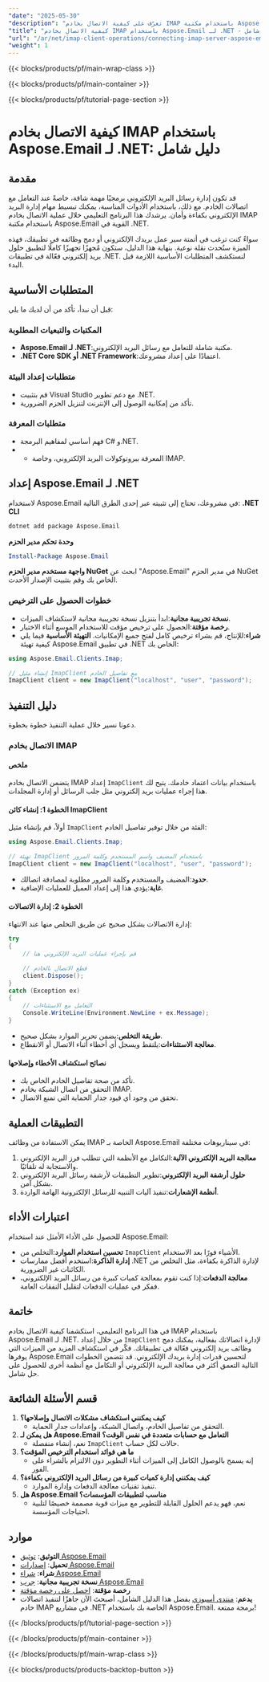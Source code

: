 ```yaml
---
"date": "2025-05-30"
"description": "تعرّف على كيفية الاتصال بخادم IMAP باستخدام مكتبة Aspose.Email القوية في .NET. يغطي هذا الدليل الشامل إعداد البيئة، وإدارة الاتصال، واستكشاف الأخطاء وإصلاحها."
"title": "كيفية الاتصال بخادم IMAP باستخدام Aspose.Email لـ .NET - دليل شامل"
"url": "/ar/net/imap-client-operations/connecting-imap-server-aspose-email-net/"
"weight": 1
---
```


{{< blocks/products/pf/main-wrap-class >}}

{{< blocks/products/pf/main-container >}}

{{< blocks/products/pf/tutorial-page-section >}}
# كيفية الاتصال بخادم IMAP باستخدام Aspose.Email لـ .NET: دليل شامل
## مقدمة
قد تكون إدارة رسائل البريد الإلكتروني برمجيًا مهمة شاقة، خاصةً عند التعامل مع اتصالات الخادم. مع ذلك، باستخدام الأدوات المناسبة، يمكنك تبسيط مهام إدارة البريد الإلكتروني بكفاءة وأمان. يرشدك هذا البرنامج التعليمي خلال عملية الاتصال بخادم IMAP باستخدام مكتبة Aspose.Email القوية في .NET.

سواءً كنت ترغب في أتمتة سير عمل بريدك الإلكتروني أو دمج وظائفه في تطبيقك، فهذه الميزة ستُحدث نقلة نوعية. بنهاية هذا الدليل، ستكون مُجهزًا تجهيزًا كاملًا لتطبيق حلول بريد إلكتروني فعّالة في تطبيقات .NET. لنستكشف المتطلبات الأساسية اللازمة قبل البدء.
## المتطلبات الأساسية
قبل أن نبدأ، تأكد من أن لديك ما يلي:
### المكتبات والتبعيات المطلوبة
- **Aspose.Email لـ .NET**:مكتبة شاملة للتعامل مع رسائل البريد الإلكتروني.
- **.NET Core SDK أو .NET Framework**:اعتمادًا على إعداد مشروعك.
### متطلبات إعداد البيئة
- قم بتثبيت Visual Studio مع دعم تطوير .NET.
- تأكد من إمكانية الوصول إلى الإنترنت لتنزيل الحزم الضرورية.
### متطلبات المعرفة
- فهم أساسي لمفاهيم البرمجة C# و.NET.
- - المعرفة ببروتوكولات البريد الإلكتروني، وخاصة IMAP.
## إعداد Aspose.Email لـ .NET
لاستخدام Aspose.Email في مشروعك، تحتاج إلى تثبيته عبر إحدى الطرق التالية:
**.NET CLI**
```bash
dotnet add package Aspose.Email
```
**وحدة تحكم مدير الحزم**
```powershell
Install-Package Aspose.Email
```
**واجهة مستخدم مدير الحزم NuGet**
ابحث عن "Aspose.Email" في مدير الحزم NuGet الخاص بك وقم بتثبيت الإصدار الأحدث.
### خطوات الحصول على الترخيص
- **نسخة تجريبية مجانية**:ابدأ بتنزيل نسخة تجريبية مجانية لاستكشاف الميزات.
- **رخصة مؤقتة**:الحصول على ترخيص مؤقت للاستخدام الموسع أثناء الاختبار.
- **شراء**:للإنتاج، قم بشراء ترخيص كامل لفتح جميع الإمكانيات.
**التهيئة الأساسية**
فيما يلي كيفية تهيئة Aspose.Email في تطبيق .NET الخاص بك:
```csharp
using Aspose.Email.Clients.Imap;

// إنشاء مثيل ImapClient مع تفاصيل الخادم
ImapClient client = new ImapClient("localhost", "user", "password");
```
## دليل التنفيذ
دعونا نسير خلال عملية التنفيذ خطوة بخطوة.
### الاتصال بخادم IMAP
#### ملخص
يتضمن الاتصال بخادم IMAP إعداد `ImapClient` باستخدام بيانات اعتماد خادمك. يتيح لك هذا إجراء عمليات بريد إلكتروني مثل جلب الرسائل أو إدارة المجلدات.
#### الخطوة 1: إنشاء كائن ImapClient
أولاً، قم بإنشاء مثيل `ImapClient` الفئة من خلال توفير تفاصيل الخادم:
```csharp
using Aspose.Email.Clients.Imap;

// تهيئة ImapClient باستخدام المضيف واسم المستخدم وكلمة المرور
ImapClient client = new ImapClient("localhost", "user", "password");
```
- **حدود**:المضيف والمستخدم وكلمة المرور مطلوبة لمصادقة اتصالك.
- **غاية**:يؤدي هذا إلى إعداد العميل للعمليات الإضافية.
#### الخطوة 2: إدارة الاتصالات
إدارة الاتصالات بشكل صحيح عن طريق التخلص منها عند الانتهاء:
```csharp
try
{
    // قم بإجراء عمليات البريد الإلكتروني هنا

    // قطع الاتصال بالخادم
    client.Dispose();
}
catch (Exception ex)
{
    // التعامل مع الاستثناءات
    Console.WriteLine(Environment.NewLine + ex.Message);
}
```
- **طريقة التخلص**:يضمن تحرير الموارد بشكل صحيح.
- **معالجة الاستثناءات**:يلتقط ويسجل أي أخطاء أثناء الاتصال أو الانقطاع.
#### نصائح استكشاف الأخطاء وإصلاحها
- تأكد من صحة تفاصيل الخادم الخاص بك.
- التحقق من اتصال الشبكة بخادم IMAP.
- تحقق من وجود أي قيود جدار الحماية التي تمنع الاتصال.
## التطبيقات العملية
يمكن الاستفادة من وظائف IMAP الخاصة بـ Aspose.Email في سيناريوهات مختلفة:
1. **معالجة البريد الإلكتروني الآلية**:التكامل مع الأنظمة التي تتطلب فرز البريد الإلكتروني والاستجابة له تلقائيًا.
2. **حلول أرشفة البريد الإلكتروني**:تطوير التطبيقات لأرشفة رسائل البريد الإلكتروني بشكل آمن.
3. **أنظمة الإشعارات**:تنفيذ آليات التنبيه للرسائل الإلكترونية الهامة الواردة.
## اعتبارات الأداء
للحصول على الأداء الأمثل عند استخدام Aspose.Email:
- **تحسين استخدام الموارد**:التخلص من `ImapClient` الأشياء فورًا بعد الاستخدام.
- **إدارة الذاكرة**:استخدم أفضل ممارسات .NET لإدارة الذاكرة بكفاءة، مثل التخلص من الكائنات غير الضرورية.
- **معالجة الدفعات**:إذا كنت تقوم بمعالجة كميات كبيرة من رسائل البريد الإلكتروني، ففكر في عمليات الدفعات لتقليل النفقات العامة.
## خاتمة
في هذا البرنامج التعليمي، استكشفنا كيفية الاتصال بخادم IMAP باستخدام Aspose.Email لـ .NET. من خلال إعداد `ImapClient` لإدارة اتصالاتك بفعالية، يمكنك دمج وظائف بريد إلكتروني فعّالة في تطبيقاتك. فكّر في استكشاف المزيد من الميزات التي يوفرها Aspose.Email لتحسين قدرات إدارة بريدك الإلكتروني.
قد تتضمن الخطوات التالية التعمق أكثر في معالجة البريد الإلكتروني أو التكامل مع أنظمة أخرى للحصول على حل شامل.
## قسم الأسئلة الشائعة
1. **كيف يمكنني استكشاف مشكلات الاتصال وإصلاحها؟**
   - التحقق من تفاصيل الخادم، واتصال الشبكة، وإعدادات جدار الحماية.
2. **هل يمكن لـ Aspose.Email التعامل مع حسابات متعددة في نفس الوقت؟**
   - نعم، إنشاء منفصلة `ImapClient` حالات لكل حساب.
3. **ما هي فوائد استخدام الترخيص المؤقت؟**
   - إنه يسمح بالوصول الكامل إلى الميزات أثناء التطوير دون الالتزام بالشراء على الفور.
4. **كيف يمكنني إدارة كميات كبيرة من رسائل البريد الإلكتروني بكفاءة؟**
   - تنفيذ تقنيات معالجة الدفعات وإدارة الموارد.
5. **هل Aspose.Email مناسب لتطبيقات المؤسسات؟**
   - نعم، فهو يدعم الحلول القابلة للتطوير مع ميزات قوية مصممة خصيصًا لتلبية احتياجات المؤسسة.
## موارد
- **التوثيق**: [توثيق Aspose.Email](https://reference.aspose.com/email/net/)
- **تحميل**: [إصدارات Aspose.Email](https://releases.aspose.com/email/net/)
- **شراء**: [شراء Aspose.Email](https://purchase.aspose.com/buy)
- **نسخة تجريبية مجانية**: [جرب Aspose.Email](https://releases.aspose.com/email/net/)
- **رخصة مؤقتة**: [احصل على رخصة مؤقتة](https://purchase.aspose.com/temporary-license/)
- **يدعم**: [منتدى أسبوزي](https://forum.aspose.com/c/email/10)
بفضل هذا الدليل الشامل، أصبحتَ الآن جاهزًا لتنفيذ اتصالات خادم IMAP في مشاريع .NET الخاصة بك باستخدام Aspose.Email. برمجة ممتعة!

{{< /blocks/products/pf/tutorial-page-section >}}

{{< /blocks/products/pf/main-container >}}

{{< /blocks/products/pf/main-wrap-class >}}

{{< blocks/products/products-backtop-button >}}